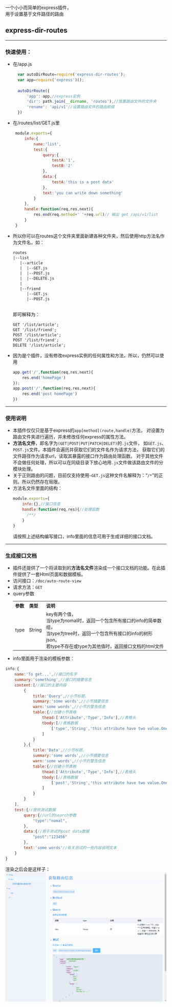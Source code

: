 一个小小而简单的express插件，  
用于设置基于文件路径的路由  

## express-dir-routes
---
### 快速使用：

* 在/app.js
  ```js
    var autoDirRoute=require('express-dir-routes');
    var app=require('express')();

    autoDirRoute({
        'app': app,//express实例
        'dir': path.join(__dirname, 'routes'),//放置路由文件的文件夹
        'rename': 'api/v1'//设置路由文件的路由前缀
    })
  ```

* 在/routes/list/GET.js里
   ```js
    module.exports={
        info:{
            name:'list',
            test:{
                query:{
                    testA:'1',
                    testB:'2'
                },
                data:{
                    testA:'this is a post data'
                },
                text:'you can write down something'
            }
        },
        handle:function(req,res,next){
            res.end(req.method+' '+req.url)// 输出 get /api/v1/list
        }
    }   
   ```

* 所以你可以在routes这个文件夹里面新建各种文件夹，然后使用http方法名作为文件名，如：
   ```
   routes
   |--list
      |--article
      |  |--GET.js
      |  |--POST.js
      |  |--DELETE.js
      |  
      |--friend
         |--GET.js
         |--POST.js
    
   ```
   即可解释为：
   ```http
   GET '/list/article';
   GET '/list/friend';
   POST '/list/article';
   POST '/list/friend';
   DELETE '/list/article';
   ```
* 因为是个插件，没有修改express实例的任何属性和方法，所以，仍然可以使用
   ```js
   app.get('/',function(req,res,next){
       res.end('homePage')
   });
   app.post('/',function(req,res,next){
       res.end('post homePage')
   })
   ```

---
### 使用说明
* 本插件仅仅只是基于express的`app[method](route,handle)`方法，
对设置为路由文件夹进行遍历，并未修改任何express的属性方法。
* **方法名文件**，即名字为`(GET|POST|PUT|PATCH|DELET)`的`.js`文件，
如`GET.js`、`POST.js`文件。本插件会遍历并获取它们的文件名作为请求方法，
获取它们的文件路径作为请求url，读取其暴露的接口作为路由处理函数。
对于其他文件不会做任何处理，所以可以在同级目录下放心地用`.js`文件做该路由文件的分模块处理。
* 关于正则路由的问题，目前仅支持使用`~GET.js`这种文件名解释为：“`/*`”的正则。所以仍然存在局限。
* 方法名文件里面的结构：
  ```js
  module.exports={
      info:{},//接口信息
      handle:function(req,res){//处理函数
        /**/
      }
  }
  ```
  请按照上述结构编写接口，info里面的信息可用于生成详细的接口文档。

---
### 生成接口文档
* 插件还提供了一个将读取到的**方法名文件**渲染成一个接口文档的功能。在此插件提供了一套Html页面和数据模板。
* 访问接口：`/doc/auto-route-view`
* 请求方法：`GET`
* query参数  
    <table>
    <tr><th>参数</th><th>类型</th><th>说明</th></tr>
    <tr><td>type</td><td>String</td><td>key有两个值，<br/>当type为nomal时，返回一个包含所有接口的info的简单数组，<br/>当type为tree时，返回一个包含所有接口的info的树形json。<br/>若type不存在或type为其他值时，返回接口文档的html文件</td></tr>
    </table>
* info里面用于渲染的模板参数：
```js
info:{
    name:'To get...',//接口的名字
    summary:'something',//接口的摘要信息
    content:[//接口的主要内容
        {
            title:'Query',//小节标题，
            summary:'some words',//小节摘要信息
            warn:'some words',//小节的警告信息
            table:{//创建小节表格
                thead:['Attribute','Type','Info'],//表格头
                tbody:[//表格数据
                    ['type','String','this attribute have two value.One is....']
                ]
            }
        },{
            title:'Data',//小节标题，
            summary:'some words',//小节摘要信息
            warn:'some words',//小节的警告信息
            table:{//创建小节表格
                thead:['Attribute','Type','Info'],//表格头
                tbody:[//表格数据
                    ['post','String','this attribute have two value.One is....']
                ]
            }
        }
    ],
    test:{//提供测试数据
        query:{//url的search参数
            "type":"nomal",
        },
        data:{//用于测试的post data数据
            "post":"123456"
        },
        text:'some words'//有关测试的一些内容说明文本
    }
}
```
渲染之后会是这样子：
![渲染后](./test/1.png)
